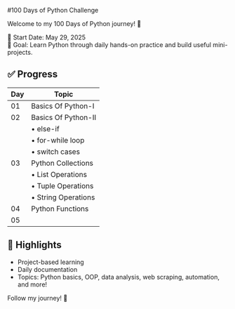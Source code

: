 #100 Days of Python Challenge

Welcome to my 100 Days of Python journey! 🎯

📅 Start Date: May 29, 2025  
🔁 Goal: Learn Python through daily hands-on practice and build useful mini-projects.

## ✅ Progress

| Day | Topic                              |
|-----|------------------------------------|
| 01  | Basics Of Python-I                 |
| 02  | Basics Of Python-II                |
|     | • else-if                          |
|     | • for-while loop                   |
|     | • switch cases                     |
| 03  | Python Collections                 |
|     | • List Operations                  |
|     | • Tuple Operations                 |
|     | • String Operations                |
| 04  | Python Functions                   |
| 05  |
## 🚀 Highlights
- Project-based learning
- Daily documentation
- Topics: Python basics, OOP, data analysis, web scraping, automation, and more!

Follow my journey! 🌟
